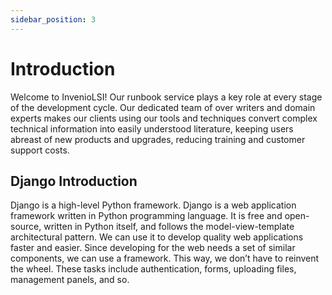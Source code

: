```yaml
---
sidebar_position: 3
---
```


# Introduction

Welcome to InvenioLSI! Our runbook service plays a key role at every stage of the development cycle. Our dedicated team of over writers and domain experts makes our clients using our tools and techniques convert complex technical information into easily understood literature, keeping users abreast of new products and upgrades, reducing training and customer support costs.

## Django Introduction

Django is a high-level Python framework. Django is a web application framework written in Python programming language. It is free and open-source, written in Python itself, and follows the model-view-template architectural pattern. We can use it to develop quality web applications faster and easier. Since developing for the web needs a set of similar components, we can use a framework. This way, we don’t have to reinvent the wheel. These tasks include authentication, forms, uploading files, management panels, and so.


